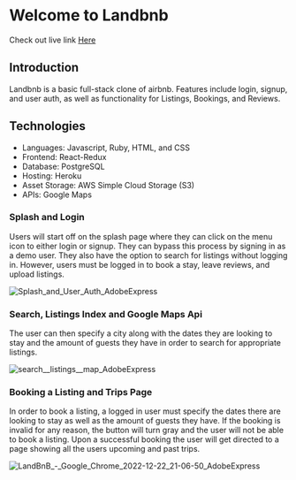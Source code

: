 # Welcome to Landbnb
Check out live link [Here](https://landbnb-us.herokuapp.com/#/) 
## Introduction
Landbnb is a basic full-stack clone of airbnb. Features include login, signup, and user auth, as well as functionality for Listings, Bookings, and Reviews.
## Technologies
- Languages: Javascript, Ruby, HTML, and CSS
- Frontend: React-Redux
- Database: PostgreSQL
- Hosting: Heroku
- Asset Storage: AWS Simple Cloud Storage (S3)
- APIs: Google Maps

### Splash and Login

Users will start off on the splash page where they can click on the menu icon to either login or signup. They can bypass this process by signing in as a demo user. They also have the option to search for listings without logging in. However, users must be logged in to book a stay, leave reviews, and upload listings.

![Splash_and_User_Auth_AdobeExpress](https://user-images.githubusercontent.com/63477927/209023071-5a47cb8c-83d1-411f-9b57-771655a5d9f2.gif)


### Search, Listings Index and Google Maps Api

The user can then specify a city along with the dates they are looking to stay and the amount of guests they have in order to search for appropriate listings.

![search__listings__map_AdobeExpress](https://user-images.githubusercontent.com/63477927/209023000-e64a3638-7db3-41fc-a2b3-c5a26fb869c7.gif)

### Booking a Listing and Trips Page

In order to book a listing, a logged in user must specify the dates there are looking to stay as well as the amount of guests they have. If the booking is invalid for any reason, the button will turn gray and the user will not be able to book a listing. Upon a successful booking the user will get directed to a page showing all the users upcoming and past trips.

![LandBnB_-_Google_Chrome_2022-12-22_21-06-50_AdobeExpress](https://user-images.githubusercontent.com/63477927/209256946-2d810a22-82cb-4b38-893d-74bcaad99355.gif)
